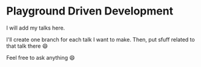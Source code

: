# Playground Driven Development

I will add my talks here.

I'll create one branch for each talk I want to make. Then, put sfuff related to that talk there :smile:

Feel free to ask anything :smile:
